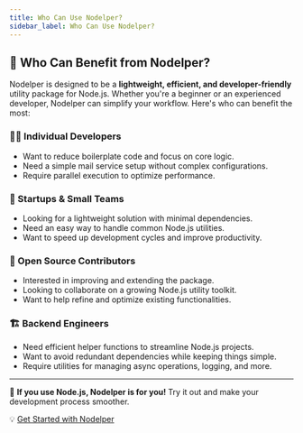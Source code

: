 ```yaml
---
title: Who Can Use Nodelper?
sidebar_label: Who Can Use Nodelper?
---
```


## 👥 Who Can Benefit from Nodelper?

Nodelper is designed to be a **lightweight, efficient, and developer-friendly** utility package for Node.js. Whether you're a beginner or an experienced developer, Nodelper can simplify your workflow. Here's who can benefit the most:

### 👨‍💻 Individual Developers

- Want to reduce boilerplate code and focus on core logic.
- Need a simple mail service setup without complex configurations.
- Require parallel execution to optimize performance.

### 🏢 Startups & Small Teams

- Looking for a lightweight solution with minimal dependencies.
- Need an easy way to handle common Node.js utilities.
- Want to speed up development cycles and improve productivity.

### 🚀 Open Source Contributors

- Interested in improving and extending the package.
- Looking to collaborate on a growing Node.js utility toolkit.
- Want to help refine and optimize existing functionalities.

### 🏗 Backend Engineers

- Need efficient helper functions to streamline Node.js projects.
- Want to avoid redundant dependencies while keeping things simple.
- Require utilities for managing async operations, logging, and more.

---

📢 **If you use Node.js, Nodelper is for you!** Try it out and make your development process smoother.

💡 [Get Started with Nodelper](https://github.com/karanBRAVO/nodelpers)
